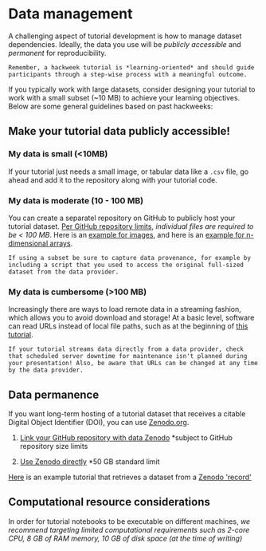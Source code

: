 # Data management

A challenging aspect of tutorial development is how to manage dataset dependencies. Ideally, the data you use will be *publicly accessible* and *permanent* for reproducibility.

```{important}
Remember, a hackweek tutorial is *learning-oriented* and should guide participants through a step-wise process with a meaningful outcome.
```

If you typically work with large datasets, consider designing your tutorial to work with a small subset (~10 MB) to achieve your learning objectives. Below are some general guidelines based on past hackweeks:


## Make your tutorial data publicly accessible!

### My data is small (<10MB)
If your tutorial just needs a small image, or tabular data like a `.csv` file, go ahead and add it to the repository along with your tutorial code.

### My data is moderate (10 - 100 MB)
You can create a separatel repository on GitHub to publicly host your tutorial dataset. [Per GitHub repository limits](https://docs.github.com/en/repositories/working-with-files/managing-large-files/about-large-files-on-github), *individual files are required to be < 100 MB*.
Here is an [example for images](https://github.com/snowex-hackweek/tutorial-data), and here is an [example for n-dimensional arrays](https://github.com/scottyhq/zarrdata).

```{note}
If using a subset be sure to capture data provenance, for example by including a script that you used to access the original full-sized dataset from the data provider.
```

### My data is cumbersome (>100 MB)
Increasingly there are ways to load remote data in a streaming fashion, which allows you to avoid download and storage! At a basic level, software can read URLs instead of local file paths, such as at the beginning of [this tutorial](https://snowex-hackweek.github.io/website/tutorials/sar/sentinel1.html#dive-right-in).

```{warning}
If your tutorial streams data directly from a data provider, check that scheduled server downtime for maintenance isn't planned during your presentation! Also, be aware that URLs can be changed at any time by the data provider.
```

## Data permanence
If you want long-term hosting of a tutorial dataset that receives a citable Digital Object Identifier (DOI), you can use [Zenodo.org](https://about.zenodo.org).

1. [Link your GitHub repository with data Zenodo](https://docs.github.com/en/repositories/archiving-a-github-repository/referencing-and-citing-content) *subject to GitHub repository size limits

2. [Use Zenodo directly](https://library.cfa.harvard.edu/data-archiving-and-sharing) *50 GB standard limit

[Here](https://snowex-hackweek.github.io/website/tutorials/thermal-ir/thermal-ir-tutorial.html#) is an example tutorial that retrieves a dataset from a [Zenodo 'record'](https://zenodo.org/record/5504396)


## Computational resource considerations
In order for tutorial notebooks to be executable on different machines, *we recommend targeting limited computational requirements such as 2-core CPU, 8 GB of RAM memory, 10 GB of disk space (at the time of writing)*
